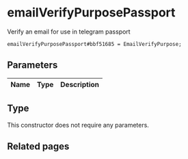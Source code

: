 # emailVerifyPurposePassport
Verify an email for use in telegram passport

```
emailVerifyPurposePassport#bbf51685 = EmailVerifyPurpose;
```

## Parameters
| Name | Type | Description |
| ---- | :----: | ----------- |


## Type
This constructor does not require any parameters.

## Related pages
